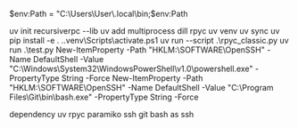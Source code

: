 $env:Path = "C:\Users\User\.local\bin;$env:Path

uv init recursiverpc --lib
uv add multiprocess dill rpyc
uv venv
uv sync
uv pip install -e .
.\.venv\Scripts\activate.ps1
uv run --script .\rpyc_classic.py
uv run .\test.py
New-ItemProperty -Path "HKLM:\SOFTWARE\OpenSSH" -Name DefaultShell -Value "C:\Windows\System32\WindowsPowerShell\v1.0\powershell.exe" -PropertyType String -Force
New-ItemProperty -Path "HKLM:\SOFTWARE\OpenSSH" -Name DefaultShell -Value "C:\Program Files\Git\bin\bash.exe" -PropertyType String -Force

dependency
    uv
    rpyc
    paramiko
    ssh
    git bash as ssh
